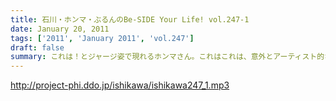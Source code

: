 ```yaml
---
title: 石川・ホンマ・ぶるんのBe-SIDE Your Life! vol.247-1
date: January 20, 2011
tags: ['2011', 'January 2011', 'vol.247']
draft: false
summary: これは！とジャージ姿で現れるホンマさん。これはこれは、意外とアーティスト的なシャレオツなジャージですが・・・NAMAE
---
```


http://project-phi.ddo.jp/ishikawa/ishikawa247_1.mp3